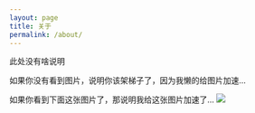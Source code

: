 ```yaml
---
layout: page
title: 关于
permalink: /about/
---
```


此处没有啥说明

如果你没有看到图片，说明你该架梯子了，因为我懒的给图片加速...

如果你看到下面这张图片了，那说明我给这张图片加速了...
![](https://cdn.jsdelivr.net/gh/shulthz/tuchuang/e4e8b299a9014c0863f9f037047b020879f4f4aa.jpg)
